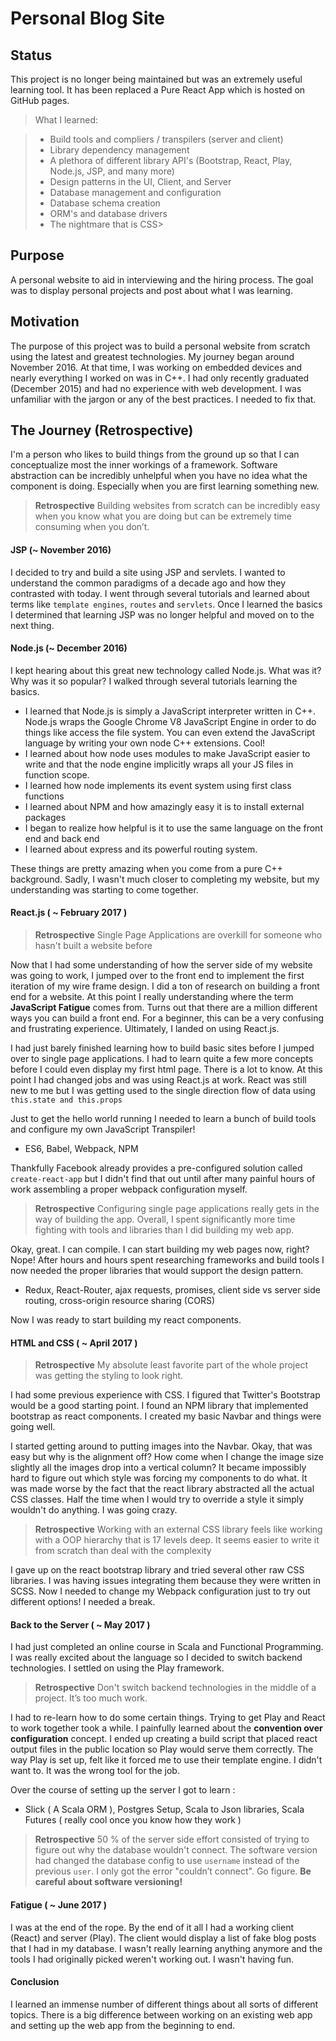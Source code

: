 
# Personal Blog Site

## Status

This project is no longer being maintained but was an extremely useful learning tool. It has been replaced a Pure React App which is hosted on GitHub pages. 

>What I learned: 

>- Build tools and compliers / transpilers (server and client)
>- Library dependency management
>- A plethora of different library API's (Bootstrap, React, Play, Node.js, JSP, and many more)
>- Design patterns in the UI, Client, and Server
>- Database management and configuration
>- Database schema creation
>- ORM's and database drivers
>- The nightmare that is CSS>

## Purpose

A personal website to aid in interviewing and the hiring process. The goal was to display personal projects and post about what I was learning. 

## Motivation

The purpose of this project was to build a personal website from scratch using the latest and greatest technologies. 
My journey began around November 2016. At that time, I was working on embedded devices and nearly everything I worked on was in C++. I had only recently graduated (December 2015) and had no experience with web development. I was unfamiliar with the jargon or any of the best practices. I needed to fix that.

## The Journey (Retrospective)

I'm a person who likes to build things from the ground up so that I can conceptualize most the inner workings of a framework. Software abstraction can be incredibly unhelpful when you have no idea what the component is doing. Especially when you are first learning something new.

> **Retrospective** Building websites from scratch can be incredibly easy when you know what you are doing but can be extremely time consuming when you don’t.  

#### JSP (~ November 2016)
I decided to try and build a site using JSP and servlets. I wanted to understand the common paradigms of a decade ago and how they contrasted with today. I went through several tutorials and learned about terms like `template engines`, `routes` and `servlets`. Once I learned the basics I determined that learning JSP was no longer helpful and moved on to the next thing. 

#### Node.js (~ December 2016)
I kept hearing about this great new technology called Node.js. What was it? Why was it so popular? I walked through several tutorials learning the basics.
- I learned that Node.js is simply a JavaScript interpreter written in C++. Node.js wraps the Google Chrome V8 JavaScript Engine in   order to do things like access the file system. You can even extend the JavaScript language by writing your own node C++ extensions.   Cool!
- I learned about how node uses modules to make JavaScript easier to write and that the node engine implicitly wraps all your JS files in function scope. 
- I learned how node implements its event system using first class functions
- I learned about NPM and how amazingly easy it is to install external packages
- I began to realize how helpful is it to use the same language on the front end and back end
- I learned about express and its powerful routing system. 

These things are pretty amazing when you come from a pure C++ background. Sadly, I wasn't much closer to completing my website, but my understanding was starting to come together. 

#### React.js ( ~ February 2017 )

> **Retrospective** Single Page Applications are overkill for someone who hasn't built a website before

Now that I had some understanding of how the server side of my website was going to work, I jumped over to the front end to implement the first iteration of my wire frame design. I did a ton of research on building a front end for a website. At this point I really understanding where the term **JavaScript Fatigue** comes from. Turns out that there are a million different ways you can build a front end. For a beginner, this can be a very confusing and frustrating experience. Ultimately, I landed on using React.js.

I had just barely finished learning how to build basic sites before I jumped over to single page applications. I had to learn quite a few more concepts before I could even display my first html page. There is a lot to know. At this point I had changed jobs and was using React.js at work. React was still new to me but I was getting used to the single direction flow of data using `this.state and this.props`

Just to get the hello world running I needed to learn a bunch of build tools and configure my own JavaScript Transpiler! 

 - ES6, Babel, Webpack, NPM
 
Thankfully Facebook already provides a pre-configured solution called `create-react-app` but I didn't find that out until after many painful hours of work assembling a proper webpack configuration myself. 

> **Retrospective** Configuring single page applications really gets in the way of building the app. Overall, I spent significantly more time fighting with tools and libraries than I did building my web app. 

Okay, great. I can compile. I can start building my web pages now, right? Nope! After hours and hours spent researching frameworks and build tools I now needed the proper libraries that would support the design pattern. 

 - Redux, React-Router, ajax requests, promises, client side vs server side routing, cross-origin resource sharing (CORS)
 
 Now I was ready to start building my react components. 
 
 #### HTML and CSS ( ~ April 2017 )
 
 > **Retrospective** My absolute least favorite part of the whole project was getting the styling to look right. 
 
I had some previous experience with CSS. I figured that Twitter's Bootstrap would be a good starting point. I found an NPM library that implemented bootstrap as react components. I created my basic Navbar and things were going well. 
 
I started getting around to putting images into the Navbar. Okay, that was easy but why is the alignment off? How come when I change the image size slightly all the images drop into a vertical column? It became impossibly hard to figure out which style was forcing my components to do what. It was made worse by the fact that the react library abstracted all the actual CSS classes. Half the time when I would try to override a style it simply wouldn't do anything. I was going crazy. 

 > **Retrospective** Working with an external CSS library feels like working with a OOP hierarchy that is 17 levels deep. It seems easier to write it from scratch than deal with the complexity
 
I gave up on the react bootstrap library and tried several other raw CSS libraries. I was having issues integrating them because they were written in SCSS. Now I needed to change my Webpack configuration just to try out different options! I needed a break. 

#### Back to the Server ( ~ May 2017 )

I had just completed an online course in Scala and Functional Programming. I was really excited about the language so I decided to switch backend technologies. I settled on using the Play framework. 

 > **Retrospective** Don't switch backend technologies in the middle of a project. It’s too much work. 
 
 I had to re-learn how to do some certain things. Trying to get Play and React to work together took a while. I painfully learned about the **convention over configuration** concept. I ended up creating a build script that placed react output files in the public location so Play would serve them correctly. The way Play is set up, felt like it forced me to use their template engine. I didn't want to. It was the wrong tool for the job. 
 
 Over the course of setting up the server I got to learn :
 
 - Slick ( A Scala ORM ), Postgres Setup, Scala to Json libraries, Scala Futures ( really cool once you know how they work ) 
 
  > **Retrospective** 50 % of the server side effort consisted of trying to figure out why the database wouldn't connect. The software version had changed the database config to use `username` instead of the previous `user`. I only got the error "couldn’t connect". Go figure. **Be careful about software versioning!**

#### Fatigue ( ~ June 2017 )

I was at the end of the rope. By the end of it all I had a working client (React) and server (Play). The client would display a list of fake blog posts that I had in my database. I wasn't really learning anything anymore and the tools I had originally picked weren't working out. I wasn't having fun. 

#### Conclusion

I learned an immense number of different things about all sorts of different topics. There is a big difference between working on an existing web app and setting up the web app from the beginning to end. 




 
 




